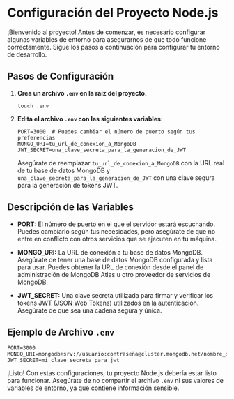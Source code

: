 # Configuración del Proyecto Node.js

¡Bienvenido al proyecto! Antes de comenzar, es necesario configurar algunas variables de entorno para asegurarnos de que todo funcione correctamente. Sigue los pasos a continuación para configurar tu entorno de desarrollo.

## Pasos de Configuración

1. **Crea un archivo `.env` en la raíz del proyecto.**

   ```plaintext
   touch .env
   ```

2. **Edita el archivo `.env` con las siguientes variables:**

   ```plaintext
   PORT=3000  # Puedes cambiar el número de puerto según tus preferencias
   MONGO_URI=tu_url_de_conexion_a_MongoDB
   JWT_SECRET=una_clave_secreta_para_la_generacion_de_JWT
   ```

   Asegúrate de reemplazar `tu_url_de_conexion_a_MongoDB` con la URL real de tu base de datos MongoDB y `una_clave_secreta_para_la_generacion_de_JWT` con una clave segura para la generación de tokens JWT.

## Descripción de las Variables

- **PORT:** El número de puerto en el que el servidor estará escuchando. Puedes cambiarlo según tus necesidades, pero asegúrate de que no entre en conflicto con otros servicios que se ejecuten en tu máquina.

- **MONGO_URI:** La URL de conexión a tu base de datos MongoDB. Asegúrate de tener una base de datos MongoDB configurada y lista para usar. Puedes obtener la URL de conexión desde el panel de administración de MongoDB Atlas u otro proveedor de servicios de MongoDB.

- **JWT_SECRET:** Una clave secreta utilizada para firmar y verificar los tokens JWT (JSON Web Tokens) utilizados en la autenticación. Asegúrate de que sea una cadena segura y única.

## Ejemplo de Archivo `.env`

```plaintext
PORT=3000
MONGO_URI=mongodb+srv://usuario:contraseña@cluster.mongodb.net/nombre_de_la_base_de_datos
JWT_SECRET=mi_clave_secreta_para_jwt
```

¡Listo! Con estas configuraciones, tu proyecto Node.js debería estar listo para funcionar. Asegúrate de no compartir el archivo `.env` ni sus valores de variables de entorno, ya que contiene información sensible.